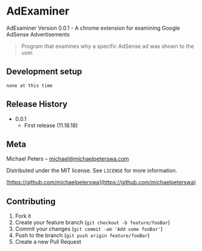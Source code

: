 # AdExaminer
AdExaminer Version 0.0.1 - A chrome extension for examining Google AdSense Advertisements

> Program that examines why a specific AdSense ad was shown to the user.

## Development setup

```
none at this time
```

## Release History

* 0.0.1
    * First release (11.18.18)

## Meta

Michael Peters – michael@michaelpeterswa.com

Distributed under the MIT license. See ``LICENSE`` for more information.

[https://github.com/michaelpeterswa](https://github.com/michaelpeterswa)

## Contributing

1. Fork it
2. Create your feature branch (`git checkout -b feature/fooBar`)
3. Commit your changes (`git commit -am 'Add some fooBar'`)
4. Push to the branch (`git push origin feature/fooBar`)
5. Create a new Pull Request
